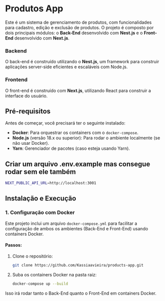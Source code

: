 # Produtos App

Este é um sistema de gerenciamento de produtos, com funcionalidades para cadastro, edição e exclusão de produtos. O projeto é composto por dois principais módulos: o **Back-End** desenvolvido com **Nest.js** e o **Front-End** desenvolvido com **Next.js**.


### Backend

O back-end é construído utilizando o **Nest.js**, um framework para construir aplicações server-side eficientes e escaláveis com Node.js.

### Frontend

O front-end é construído com **Next.js**, utilizando React para construir a interface do usuário.

## Pré-requisitos

Antes de começar, você precisará ter o seguinte instalado:

- **Docker**: Para orquestrar os containers com o `docker-compose`.
- **Node.js** (versão 18.x ou superior): Para rodar o ambiente localmente (se não usar Docker).
- **Yarn**: Gerenciador de pacotes (caso esteja usando Yarn).

## Criar um arquivo .env.example mas consegue rodar sem ele também
```bash
NEXT_PUBLIC_API_URL=http://localhost:3001
```

## Instalação e Execução

### 1. Configuração com Docker

Este projeto inclui um arquivo `docker-compose.yml` para facilitar a configuração de ambos os ambientes (Back-End e Front-End) usando containers Docker.

#### Passos:

1. Clone o repositório:

   ```bash
   git clone https://github.com/Kassiaavieira/products-app.git
   ```
2. Suba os containers Docker na pasta raiz:
    ```bash
    docker-compose up --build
    ```
Isso irá rodar tanto o Back-End quanto o Front-End em containers Docker.

